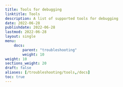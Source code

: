```yaml
---
title: Tools for debugging
linktitle: Tools
description: A list of supported tools for debugging
date: 2022-06-28
publishdate: 2022-06-28
lastmod: 2022-06-28
layout: single
menu:
    docs:
        parent: "troubleshooting"
        weight: 10
weight: 10
sections_weight: 20
draft: false
aliases: [/troubleshooting/tools,/docs]
toc: true
---
```

